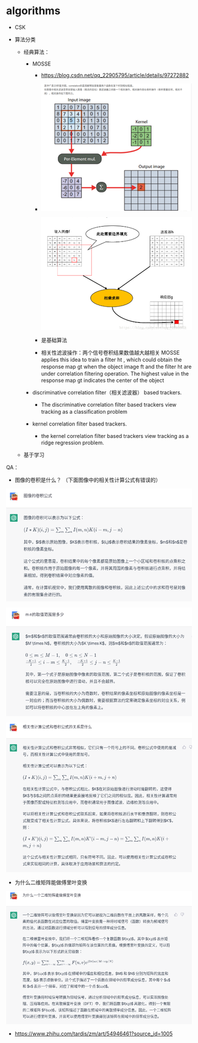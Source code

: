 # algorithms

- CSK

- 算法分类
  - 经典算法：
    - MOSSE 
      - <https://blog.csdn.net/qq_22905795/article/details/97272882>
      
      - ![image-20230413145652986](image/image-20230413145652986.png)
      
        ![image-20230413145630199](image/image-20230413145630199.png)
      
      - 是基础算法
      
      - 相关性滤波操作：两个信号卷积结果数值越大越相关 MOSSE applies this idea to train a ﬁlter ht , which could obtain the response map gt when the object image ft and the ﬁlter ht are under correlation ﬁltering operation. The highest value in the response map gt indicates the center of the object
      
    - discriminative correlation ﬁlter（相关滤波器） based trackers.
        * The discriminative correlation ﬁlter based trackers view tracking as a classiﬁcation problem
        
    - kernel correlation ﬁlter based trackers. 
        * the kernel correlation ﬁlter based trackers view tracking as a ridge regression problem.
    
  - 基于学习 

QA：
- 图像的卷积是什么？
  （下面图像中的相关性计算公式有错误的）

![image-20230414104340934](image/image-20230414104340934.png)

![image-20230414104350711](image/image-20230414104350711.png)

![image-20230414104633171](image/image-20230414104633171.png)

- 为什么二维矩阵能做傅里叶变换

![image-20230414110258143](image/image-20230414110258143.png)

- https://www.zhihu.com/tardis/zm/art/54946461?source_id=1005